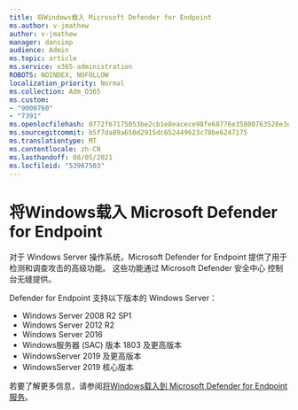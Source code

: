 ```yaml
---
title: 将Windows载入 Microsoft Defender for Endpoint
ms.author: v-jmathew
author: v-jmathew
manager: dansimp
audience: Admin
ms.topic: article
ms.service: o365-administration
ROBOTS: NOINDEX, NOFOLLOW
localization_priority: Normal
ms.collection: Adm_O365
ms.custom:
- "9000760"
- "7391"
ms.openlocfilehash: 0772f67175053be2cb1e8eacece98fe68776e35800763526e3e6f4fd5375228c
ms.sourcegitcommit: b5f7da89a650d2915dc652449623c78be6247175
ms.translationtype: MT
ms.contentlocale: zh-CN
ms.lasthandoff: 08/05/2021
ms.locfileid: "53967503"
---
```

# <a name="onboard-a-windows-server-to-microsoft-defender-for-endpoint"></a>将Windows载入 Microsoft Defender for Endpoint

对于 Windows Server 操作系统，Microsoft Defender for Endpoint 提供了用于检测和调查攻击的高级功能。 这些功能通过 Microsoft Defender 安全中心 控制台无缝提供。

Defender for Endpoint 支持以下版本的 Windows Server：

- Windows Server 2008 R2 SP1
- Windows Server 2012 R2
- Windows Server 2016
- Windows服务器 (SAC) 版本 1803 及更高版本
- WindowsServer 2019 及更高版本
- WindowsServer 2019 核心版本

若要了解更多信息，请参阅[将Windows载入到 Microsoft Defender for Endpoint 服务](https://go.microsoft.com/fwlink/?linkid=2143627)。
